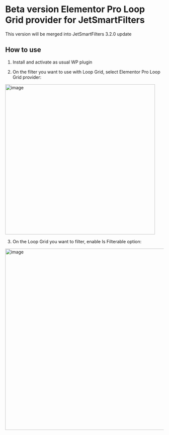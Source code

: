 # Beta version Elementor Pro Loop Grid provider for JetSmartFilters

This version will be merged into JetSmartFilters 3.2.0 update

## How to use

1. Install and activate as usual WP plugin

2. On the filter you want to use with Loop Grid, select Elementor Pro Loop Grid provider:
<img width="476" alt="image" src="https://user-images.githubusercontent.com/4987981/233942006-2ae2f9af-b16e-46b8-ad85-72358663f5ca.png">

3. On the Loop Grid you want to filter, enable Is Filterable option:
<img width="575" alt="image" src="https://user-images.githubusercontent.com/4987981/233942131-768babf6-1aab-445b-8aa9-ac858b0812f6.png">